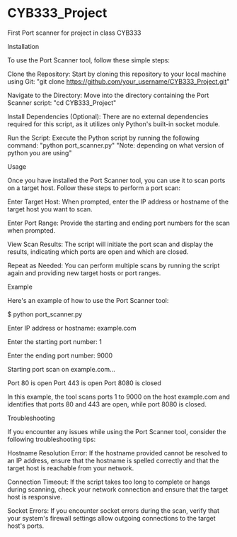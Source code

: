# CYB333_Project
First Port scanner for project in class CYB333

Installation

To use the Port Scanner tool, follow these simple steps:

Clone the Repository: Start by cloning this repository to your local machine using Git:
"git clone https://github.com/your_username/CYB333_Project.git"

Navigate to the Directory: Move into the directory containing the Port Scanner script: "cd CYB333_Project"

Install Dependencies (Optional): There are no external dependencies required for this script, as it utilizes only Python's built-in socket module.

Run the Script: Execute the Python script by running the following command: "python port_scanner.py"
"Note: depending on what version of python you are using"


Usage

Once you have installed the Port Scanner tool, you can use it to scan ports on a target host. Follow these steps to perform a port scan:

Enter Target Host: When prompted, enter the IP address or hostname of the target host you want to scan.

Enter Port Range: Provide the starting and ending port numbers for the scan when prompted.

View Scan Results: The script will initiate the port scan and display the results, indicating which ports are open and which are closed.

Repeat as Needed: You can perform multiple scans by running the script again and providing new target hosts or port ranges.

Example

Here's an example of how to use the Port Scanner tool:

$ python port_scanner.py

Enter IP address or hostname: example.com

Enter the starting port number: 1

Enter the ending port number: 9000

Starting port scan on example.com...

Port 80 is open
Port 443 is open
Port 8080 is closed

In this example, the tool scans ports 1 to 9000 on the host example.com and identifies that ports 80 and 443 are open, while port 8080 is closed.

Troubleshooting

If you encounter any issues while using the Port Scanner tool, consider the following troubleshooting tips:

Hostname Resolution Error: If the hostname provided cannot be resolved to an IP address, ensure that the hostname is spelled correctly and that the target host is reachable from your network.

Connection Timeout: If the script takes too long to complete or hangs during scanning, check your network connection and ensure that the target host is responsive.

Socket Errors: If you encounter socket errors during the scan, verify that your system's firewall settings allow outgoing connections to the target host's ports.
